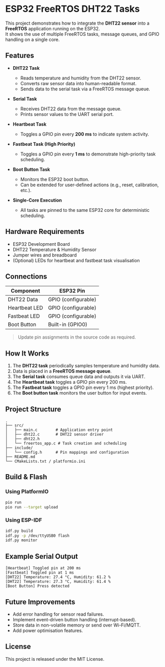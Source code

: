 # ESP32 FreeRTOS DHT22 Tasks

This project demonstrates how to integrate the **DHT22 sensor** into a **FreeRTOS** application running on the ESP32.  
It shows the use of multiple FreeRTOS tasks, message queues, and GPIO handling on a single core.  

## Features

- **DHT22 Task**  
  - Reads temperature and humidity from the DHT22 sensor.  
  - Converts raw sensor data into human-readable format.  
  - Sends data to the serial task via a FreeRTOS message queue.  

- **Serial Task**  
  - Receives DHT22 data from the message queue.  
  - Prints sensor values to the UART serial port.  

- **Heartbeat Task**  
  - Toggles a GPIO pin every **200 ms** to indicate system activity.  

- **Fastbeat Task (High Priority)**  
  - Toggles a GPIO pin every **1 ms** to demonstrate high-priority task scheduling.  

- **Boot Button Task**  
  - Monitors the ESP32 boot button.  
  - Can be extended for user-defined actions (e.g., reset, calibration, etc.).  

- **Single-Core Execution**  
  - All tasks are pinned to the same ESP32 core for deterministic scheduling.  

## Hardware Requirements

- ESP32 Development Board  
- DHT22 Temperature & Humidity Sensor  
- Jumper wires and breadboard  
- (Optional) LEDs for heartbeat and fastbeat task visualisation  

## Connections

| Component | ESP32 Pin |
|-----------|-----------|
| DHT22 Data | GPIO (configurable) |
| Heartbeat LED | GPIO (configurable) |
| Fastbeat LED | GPIO (configurable) |
| Boot Button | Built-in (GPIO0) |

> Update pin assignments in the source code as required.

## How It Works

1. The **DHT22 task** periodically samples temperature and humidity data.  
2. Data is placed in a **FreeRTOS message queue**.  
3. The **Serial task** consumes queue data and outputs it via UART.  
4. The **Heartbeat task** toggles a GPIO pin every 200 ms.  
5. The **Fastbeat task** toggles a GPIO pin every 1 ms (highest priority).  
6. The **Boot button task** monitors the user button for input events.  

## Project Structure

```
.
├── src/
│   ├── main.c        # Application entry point
│   ├── dht22.c       # DHT22 sensor driver
│   ├── dht22.h
│   └── freertos_app.c # Task creation and scheduling
├── include/
│   └── config.h      # Pin mappings and configuration
├── README.md
└── CMakeLists.txt / platformio.ini
```

## Build & Flash

### Using PlatformIO
```bash
pio run
pio run --target upload
```

### Using ESP-IDF
```bash
idf.py build
idf.py -p /dev/ttyUSB0 flash
idf.py monitor
```

## Example Serial Output

```
[Heartbeat] Toggled pin at 200 ms
[Fastbeat] Toggled pin at 1 ms
[DHT22] Temperature: 27.4 °C, Humidity: 61.2 %
[DHT22] Temperature: 27.3 °C, Humidity: 61.4 %
[Boot Button] Press detected
```

## Future Improvements

- Add error handling for sensor read failures.  
- Implement event-driven button handling (interrupt-based).  
- Store data in non-volatile memory or send over Wi-Fi/MQTT.  
- Add power optimisation features.  

## License

This project is released under the MIT License.
